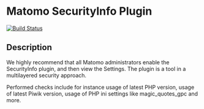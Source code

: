 # Matomo SecurityInfo Plugin

[![Build Status](https://travis-ci.org/matomo-org/plugin-SecurityInfo.svg?branch=master)](https://travis-ci.org/matomo-org/plugin-SecurityInfo)

## Description

We highly recommend that all Matomo administrators enable the SecurityInfo plugin, and then view the Settings. The plugin is a tool in a multilayered security approach.

Performed checks include for instance usage of latest PHP version, usage of latest Piwik version, usage of PHP ini settings like magic_quotes_gpc and more. 
